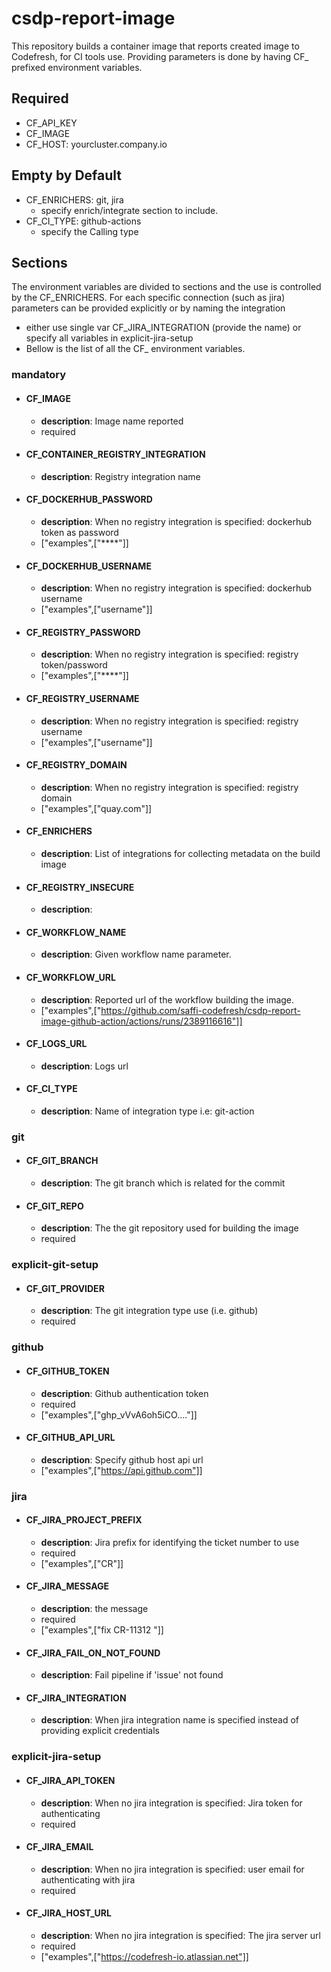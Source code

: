 # csdp-report-image
This repository builds a container image that reports created image to Codefresh, for CI tools use.
Providing parameters is done by having CF_ prefixed environment variables.

## Required
* CF_API_KEY
* CF_IMAGE
* CF_HOST:  yourcluster.company.io

## Empty by Default
* CF_ENRICHERS: git, jira
  * specify enrich/integrate section to include.
* CF_CI_TYPE: github-actions
  * specify the Calling type
  
## Sections 
The environment variables are divided to sections and the use is controlled by the CF_ENRICHERS. 
For each specific connection (such as jira) parameters can be provided explicitly or by naming the integration
* either use single var CF_JIRA_INTEGRATION (provide the name) or specify all variables in explicit-jira-setup
* Bellow is the list of all the CF_ environment variables. 


### mandatory
- #### CF_IMAGE
  - **description**: Image name reported
  - required
- #### CF_CONTAINER_REGISTRY_INTEGRATION
  - **description**: Registry integration name
- #### CF_DOCKERHUB_PASSWORD
  - **description**: When no registry integration is specified: dockerhub token as password
  - ["examples",["****"]]
- #### CF_DOCKERHUB_USERNAME
  - **description**: When no registry integration is specified: dockerhub username
  - ["examples",["username"]]
- #### CF_REGISTRY_PASSWORD
  - **description**: When no registry integration is specified: registry token/password
  - ["examples",["****"]]
- #### CF_REGISTRY_USERNAME
  - **description**: When no registry integration is specified: registry username
  - ["examples",["username"]]
- #### CF_REGISTRY_DOMAIN
  - **description**: When no registry integration is specified: registry domain
  - ["examples",["quay.com"]]
- #### CF_ENRICHERS
  - **description**: List of integrations for collecting metadata on the build image
- #### CF_REGISTRY_INSECURE
  - **description**:
- #### CF_WORKFLOW_NAME
  - **description**: Given workflow name parameter.
- #### CF_WORKFLOW_URL
  - **description**: Reported url of the workflow building the image.
  - ["examples",["https://github.com/saffi-codefresh/csdp-report-image-github-action/actions/runs/2389116616"]]
- #### CF_LOGS_URL
  - **description**: Logs url
- #### CF_CI_TYPE
  - **description**: Name of integration type i.e: git-action
### git
- #### CF_GIT_BRANCH
  - **description**: The git branch which is related for the commit
- #### CF_GIT_REPO
  - **description**: The the git repository used for building the image
  - required
### explicit-git-setup
- #### CF_GIT_PROVIDER
  - **description**: The git integration type use (i.e. github)
  - required
### github
- #### CF_GITHUB_TOKEN
  - **description**: Github authentication token
  - required
  - ["examples",["ghp_vVvA6oh5iCO...."]]
- #### CF_GITHUB_API_URL
  - **description**: Specify github host api url
  - ["examples",["https://api.github.com"]]
### jira
- #### CF_JIRA_PROJECT_PREFIX
  - **description**: Jira prefix for identifying the ticket number to use
  - required
  - ["examples",["CR"]]
- #### CF_JIRA_MESSAGE
  - **description**: the message
  - required
  - ["examples",["fix CR-11312 "]]
- #### CF_JIRA_FAIL_ON_NOT_FOUND
  - **description**: Fail pipeline if 'issue' not found
- #### CF_JIRA_INTEGRATION
  - **description**: When jira integration name is specified instead of providing explicit credentials
### explicit-jira-setup
- #### CF_JIRA_API_TOKEN
  - **description**: When no jira integration is specified: Jira token for authenticating
  - required
- #### CF_JIRA_EMAIL
  - **description**: When no jira integration is specified: user email for authenticating with jira
  - required
- #### CF_JIRA_HOST_URL
  - **description**: When no jira integration is specified: The jira server url
  - required
  - ["examples",["https://codefresh-io.atlassian.net"]]
